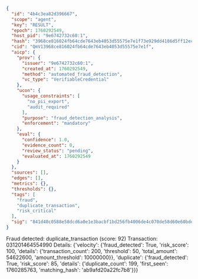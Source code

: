 ```json
{
  "id": "4b4c3ea82d396667",
  "scope": "agent",
  "key": "RESULT",
  "epoch": 1760292549,
  "host_pid": "9e6742732c60:1",
  "hash": "3968ce816024fb64cde7643eb4053d55575e7e1f73e929dd4186d5ff12ec5500",
  "cid": "QmV13968ce816024fb64cde7643eb4053d55575e7e1f",
  "aicp": {
    "prov": {
      "issuer": "9e6742732c60:1",
      "created_at": 1760292549,
      "method": "automated_fraud_detection",
      "vc_type": "VerifiableCredential"
    },
    "ucon": {
      "usage_constraints": [
        "no_pii_export",
        "audit_required"
      ],
      "purpose": "fraud_detection_analysis",
      "enforcement": "mandatory"
    },
    "eval": {
      "confidence": 1.0,
      "evidence_count": 0,
      "review_status": "pending",
      "evaluated_at": 1760292549
    }
  },
  "sources": [],
  "edges": [],
  "metrics": {},
  "thresholds": {},
  "tags": [
    "fraud",
    "duplicate_transaction",
    "risk_critical"
  ],
  "sig": "841d40c0588e58dcd6a0e1e3bacbf1bd256fb4006de4c070de58d60e60bdd726"
}
```

Fraud detected: duplicate_transaction (score: 92)
Transaction: 031201464554990
Details: {'velocity': {'fraud_detected': True, 'risk_score': 100, 'details': {'transaction_count': 200, 'threshold': 50, 'total_amount': 54622600, 'amount_threshold': 10000000}}, 'duplicate': {'fraud_detected': True, 'risk_score': 85, 'details': {'duplicate_count': 199, 'first_seen': 1760285763, 'matching_hash': 'ab9afd20a22fc7b8'}}}